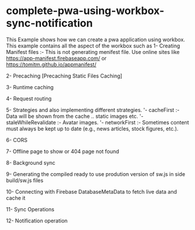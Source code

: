# complete-pwa-using-workbox-sync-notification
This Example shows how we can create a pwa application using workbox.
This example contains all the aspect of the workbox such as 
1- Creating Manifest files :- This is not generating menifest file. 
Use online sites like https://app-manifest.firebaseapp.com/ or  https://tomitm.github.io/appmanifest/ 

2- Precaching [Precaching Static Files Caching]

3- Runtime caching 

4- Request routing

5- Strategies and also implementing different strategies. 
		'- cacheFirst :- Data will be shown from the cache .. static images etc.
		'- staleWhileRevalidate :- Avatar images.
		'- networkFirst :- Sometimes content must always be kept up to date (e.g., news articles, stock figures, etc.).

6- CORS 

7- Offline page to show or 404 page not found

8- Background sync 

9- Generating the compiled ready to use prodution version of sw.js in side build/sw.js files 

10- Connecting with Firebase DatabaseMetaData to fetch live data and cache it

11- Sync Operations

12- Notification operation 
